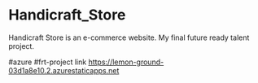 # Handicraft_Store
Handicraft Store is an e-commerce website. 
My final future ready talent project. 

#azure #frt-project link https://lemon-ground-03d1a8e10.2.azurestaticapps.net
